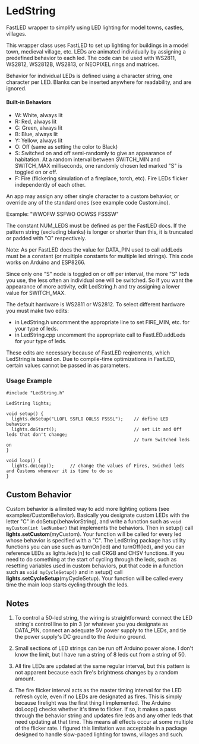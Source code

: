 # LedString
FastLED wrapper to simplify using LED lighting for model towns, castles, villages.

This wrapper class uses FastLED to set up lighting for buildings in a model town, medieval village, etc. 
LEDs are animated individually by assigning a predefined behavior to each led. The code can be used with WS2811, WS2812, WS2812B, WS2813, or NEOPIXEL rings and matrices. 

Behavior for individual LEDs is defined using a character string, one character per LED. Blanks can be inserted anywhere for readability, and are ignored.

#### Built-in Behaviors
* W: White, always lit
* R: Red, always lit
* G: Green, always lit
* B: Blue, always lit
* Y: Yellow, always lit
* O: Off (same as setting the color to Black)
* S: Switched on and off semi-randomly to give an appearance of habitation. At a random interval between SWITCH_MIN and SWITCH_MAX milliseconds, one randomly chosen led marked "S" is toggled on or off.
* F: Fire (flickering simulation of a fireplace, torch, etc). Fire LEDs flicker independently of each other.

An app may assign any other single character to a custom behavior, or override any of the standard ones (see example code Custom.ino).

Example: "WWOFW SSFWO OOWSS FSSSW"

The constant NUM_LEDS must be defined as per the FastLED docs. If the pattern string (excluding blanks) is longer or shorter than this, it is truncated or padded with "O" respectively. 

Note: As per FastLED docs the value for DATA_PIN used to call addLeds must be a constant (or multiple constants for multiple led strings). 
This code works on Arduino and ESP8266.

Since only one "S" node is toggled on or off per interval, the more "S" leds you use, the less often an individual one will be switched. So if you want the appearance of more activity, edit LedString.h and try assigning a lower value for SWITCH_MAX. 

The default hardware is WS2811 or WS2812. To select different hardware you must make two edits: 
- in LedString.h uncomment the appropriate line to set FIRE_MIN, etc. for your type of leds.
- in LedString.cpp uncomment the appropriate call to FastLED.addLeds for your type of leds. 

These edits are necessary because of FastLED reqirements, which LedString is based on. Due to compile-time optimizations in FastLED, certain values cannot be passed in as parameters. 

### Usage Example

```
#include "LedString.h"

LedString lights;

void setup() {
  lights.doSetup("LLOFL SSFLO OOLSS FSSSL");    // define LED behaviors
  lights.doStart();                             // set Lit and Off leds that don't change;
                                                // turn Switched leds on
} 

void loop() {
  lights.doLoop();      // change the values of Fires, Swiched leds and Customs whenever it is time to do so
}
```

## Custom Behavior
Custom behavior is a limited way to add more lighting options (see examples/CustomBehavior). Basically you designate custom LEDs with the letter "C" in doSetup(behaviorString), and write a function such as ```void myCustom(int ledNumber)``` that implements the behaviors. Then in setup() call **lights.setCustom**(myCustom). Your function will be called for every led whose behavior is specified with a "C". The LedString package has utility functions you can use such as turnOn(led) and turnOff(led), and you can reference LEDs as lights.leds[n] to call CRGB and CHSV functions. If you need to do something at the start of cycling through the leds, such as resetting variables used in custom behaviors, put that code in a function such as ```void myCycleSetup()``` and in setup() call **lights.setCycleSetup**(myCycleSetup). Your function will be called every time the main loop starts cycling through the leds.

## Notes
1. To control a 50-led string, the wiring is straightforward: connect the LED string's control line to pin 3 (or whatever you you designate as DATA_PIN, connect an adequate 5V power supply to the LEDs, and tie the power supply's DC ground to the Arduino ground.     

2. Small sections of LED strings can be run off Arduino power alone. I don't know the limit, but I have run a string of 8 leds cut from a string of 50. 

3. All fire LEDs are updated at the same regular interval, but this pattern is not apparent because each fire's brightness changes by a random amount. 

4. The fire flicker interval acts as the master timing interval for the LED refresh cycle, even if no LEDs are designated as fires. This is simply because firelight was the first thing I implemented. The Arduino doLoop() checks whether it's time to flicker. If so, it makes a pass through the behavior string and updates fire leds and any other leds that need updating at that time. This means all effects occur at some multiple of the flicker rate. I figured this limitation was acceptable in a package designed to handle slow-paced lighting for towns, villages and such. 
